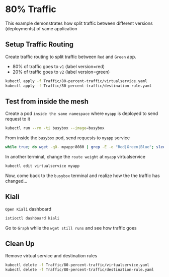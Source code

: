 # 80% Traffic
This example demonstrates how split traffic between different versions (deployments) of same application


## Setup Traffic Routing

Create traffic routing to split traffic between `Red` and `Green` app.

- 80% of traffic goes to `v1` (label version=red)  
- 20% of traffic goes to `v2` (label version=green)  

```bash
kubectl apply -f Traffic/80-percent-traffic/virtualservice.yaml
kubectl apply -f Traffic/80-percent-traffic/destination-rule.yaml
```


## Test from inside the mesh

Create a pod `inside the same namespace` where `myapp` is deployed to send request to it
```bash
kubectl run --rm -ti busybox --image=busybox
```

From inside the `busybox` pod, send requests to `myapp` service
```bash
while true; do wget -qO- myapp:8080 | grep -E -o "Red|Green|Blue"; sleep 1; done;
```

In another terminal, change the `route weight` at `myapp` virtualservice
```bash
kubectl edit virtualservice myapp
```

Now, come back to the `busybox` terminal and realize how the the traffic has changed...


## Kiali

`Open Kiali` dashboard
```bash
istioctl dashboard kiali
```

Go to `Graph` while the `wget still runs` and see how traffic goes

## Clean Up
Remove virtual service and destination rules
```bash
kubectl delete -f Traffic/80-percent-traffic/virtualservice.yaml
kubectl delete -f Traffic/80-percent-traffic/destination-rule.yaml
```


